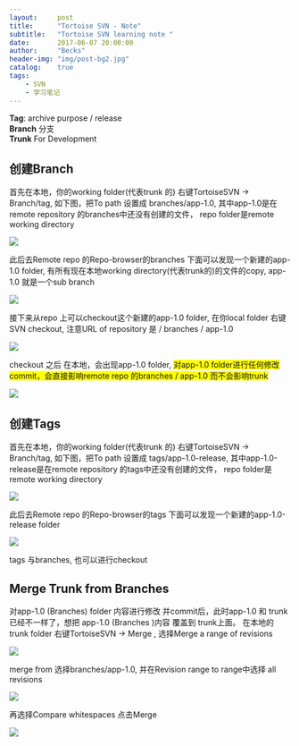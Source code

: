 ```yaml
---
layout:     post
title:      "Tortoise SVN - Note"
subtitle:   "Tortoise SVN learning note "
date:       2017-06-07 20:00:00
author:     "Becks"
header-img: "img/post-bg2.jpg"
catalog:    true
tags:
    - SVN
    - 学习笔记
---
```


**Tag**: archive purpose / release <br/>
**Branch** 分支 <br/>
**Trunk** For Development <br/>

## 创建Branch

首先在本地，你的working folder(代表trunk 的) 右键TortoiseSVN ->  Branch/tag, 如下图，把To path 设置成 branches/app-1.0, 其中app-1.0是在remote repository 的branches中还没有创建的文件， repo folder是remote working directory

![](/img/post/SVN/svn1.PNG)

此后去Remote repo 的Repo-browser的branches 下面可以发现一个新建的app-1.0 folder, 有所有现在本地working directory(代表trunk的)的文件的copy, app-1.0 就是一个sub branch

![](/img/post/SVN/svn2.PNG)

接下来从repo 上可以checkout这个新建的app-1.0 folder, 在你local folder 右键 SVN checkout, 注意URL of repository 是 / branches / app-1.0

![](/img/post/SVN/svn3.PNG)

checkout 之后 在本地，会出现app-1.0 folder, <span style="background-color: #FFFF00">对app-1.0 folder进行任何修改commit，会直接影响remote repo 的branches / app-1.0 而不会影响trunk </span>

![](/img/post/SVN/svn4.PNG)

## 创建Tags


首先在本地，你的working folder(代表trunk 的) 右键TortoiseSVN ->  Branch/tag, 如下图，把To path 设置成 tags/app-1.0-release, 其中app-1.0-release是在remote repository 的tags中还没有创建的文件， repo folder是remote working directory

![](/img/post/SVN/tag1.PNG)

此后去Remote repo 的Repo-browser的tags 下面可以发现一个新建的app-1.0-release folder

![](/img/post/SVN/tag2.PNG)

tags 与branches, 也可以进行checkout


## Merge Trunk from Branches

对app-1.0 (Branches) folder 内容进行修改 并commit后，此时app-1.0 和 trunk 已经不一样了，想把 app-1.0 (Branches )内容 覆盖到 trunk上面。 在本地的trunk folder 右键TortoiseSVN ->  Merge , 选择Merge a range of revisions

![](/img/post/SVN/merge1.PNG)

merge from 选择branches/app-1.0, 并在Revision range to range中选择 all revisions


![](/img/post/SVN/merge2.PNG)

再选择Compare whitespaces 点击Merge


![](/img/post/SVN/merge3.PNG)

